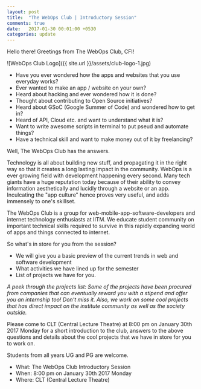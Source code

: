 ```yaml
---
layout: post
title:  "The WebOps Club | Introductory Session"
comments: true
date:   2017-01-30 00:01:00 +0530
categories: update
---
```

Hello there!
Greetings from The WebOps Club, CFI!

![WebOps Club Logo]({{ site.url }}/assets/club-logo-1.jpg)

- Have you ever wondered how the apps and websites that you use everyday works?
- Ever wanted to make an app / website on your own?
- Heard about hacking and ever wondered how it is done?
- Thought about contributing to Open Source initiatives?
- Heard about GSoC (Google Summer of Code) and wondered how to get in?
- Heard of API, Cloud etc. and want to understand what it is?
- Want to write awesome scripts in terminal to put pseud and automate things?
- Have a technical skill and want to make money out of it by freelancing?

Well, The WebOps Club has the answers.

Technology is all about building new stuff, and propagating it in the right way so that it creates a long lasting impact in the community. WebOps is a ever growing field with development happening every second. Many tech giants have a huge reputation today because of their ability to convey information aesthetically and lucidly through a website or an app. Inculcating the "app culture" hence proves very useful, and adds immensely to one's skillset.

The WebOps Club is a group for web-mobile-app-software-developers and internet technology enthusiasts at IITM. We educate student community on important technical skills required to survive in this rapidly expanding world of apps and things connected to internet.

So what's in store for you from the session?

- We will give you a basic preview of the current trends in web and software development
- What activities we have lined up for the semester 
- List of projects we have for you.

*A peek through the projects list: Some of the projects have been procured from companies that can eventually reward you with a stipend and offer you an internship too! Don't miss it. Also, we work on some cool projects that has direct impact on the institute community as well as the society outside.* 

Please come to CLT (Central Lecture Theatre) at 8:00 pm on January 30th 2017 Monday for a short introduction to the club, answers to the above questions and details about the cool projects that we have in store for you to work on.

Students from all years UG and PG are welcome.

- What: The WebOps Club Introductory Session
- When: 8:00 pm on January 30th 2017 Monday
- Where: CLT (Central Lecture Theatre)
